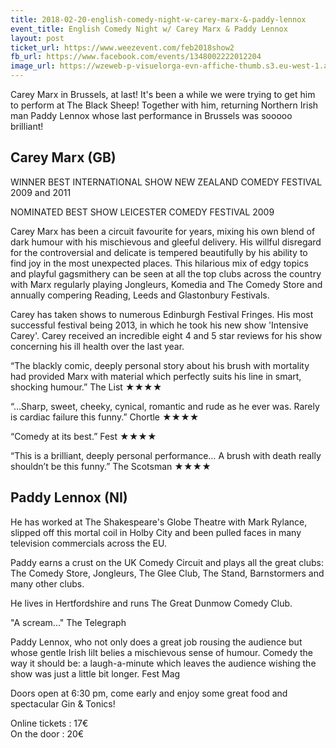 ```yaml
---
title: 2018-02-20-english-comedy-night-w-carey-marx-&-paddy-lennox
event_title: English Comedy Night w/ Carey Marx & Paddy Lennox
layout: post
ticket_url: https://www.weezevent.com/feb2018show2
fb_url: https://www.facebook.com/events/1348002222012204
image_url: https://wzeweb-p-visuelorga-evn-affiche-thumb.s3.eu-west-1.amazonaws.com/affiche_312492.thumb53700.1516635903.jpg
---
```

Carey Marx in Brussels, at last!  It's been a while we were trying to get him to perform at The Black Sheep!  Together with him, returning Northern Irish man Paddy Lennox whose last performance in Brussels was sooooo brilliant!

## Carey Marx (GB)

WINNER BEST INTERNATIONAL SHOW NEW ZEALAND COMEDY FESTIVAL 2009 and 2011

NOMINATED BEST SHOW LEICESTER COMEDY FESTIVAL 2009

Carey Marx has been a circuit favourite for years, mixing his own blend of dark humour with his mischievous and gleeful delivery.  His willful disregard for the controversial and delicate is tempered beautifully by his ability to find joy in the most unexpected places.  This  hilarious mix of edgy topics and playful gagsmithery can be seen at all the top clubs across the country with Marx regularly playing Jongleurs, Komedia and The Comedy Store and annually compering Reading, Leeds and Glastonbury Festivals.

Carey has taken shows to numerous Edinburgh Festival Fringes. His most successful festival being 2013, in which he took his new show 'Intensive Carey'. Carey received an incredible eight 4 and 5 star reviews for his show concerning his ill health over the last year.

“The blackly comic, deeply personal story about his brush with mortality had provided Marx with material which perfectly suits his line in smart, shocking humour.” The List ★★★★

“…Sharp, sweet, cheeky, cynical, romantic and rude as he ever was. Rarely is cardiac failure this funny.” Chortle ★★★★

“Comedy at its best.” Fest ★★★★

“This is a brilliant, deeply personal performance… A brush with death really shouldn’t be this funny.” The Scotsman ★★★★

## Paddy Lennox (NI)

He has worked at The Shakespeare's Globe Theatre with Mark Rylance, slipped off this mortal coil in Holby City and been pulled faces in many television commercials across the EU.

Paddy earns a crust on the UK Comedy Circuit and plays all the great clubs: The Comedy Store, Jongleurs, The Glee Club, The Stand, Barnstormers and many other clubs.

He lives in Hertfordshire and runs The Great Dunmow Comedy Club.

"A scream..." The Telegraph

​Paddy Lennox, who not only does a great job rousing the audience but whose gentle Irish lilt belies a mischievous sense of humour. Comedy the way it should be: a laugh-a-minute which leaves the audience wishing the show was just a little bit longer. Fest Mag

Doors open at 6:30 pm, come early and enjoy some great food and spectacular Gin & Tonics!

Online tickets : 17€  
On the door : 20€